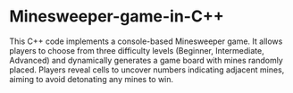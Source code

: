 # Minesweeper-game-in-C++
This C++ code implements a console-based Minesweeper game. It allows players to choose from three difficulty levels (Beginner, Intermediate, Advanced) and dynamically generates a game board with mines randomly placed. Players reveal cells to uncover numbers indicating adjacent mines, aiming to avoid detonating any mines to win.
